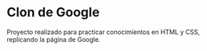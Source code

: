 # Clon de Google
Proyecto realizado para practicar conocimientos en HTML y CSS,
replicando la página de Google.
